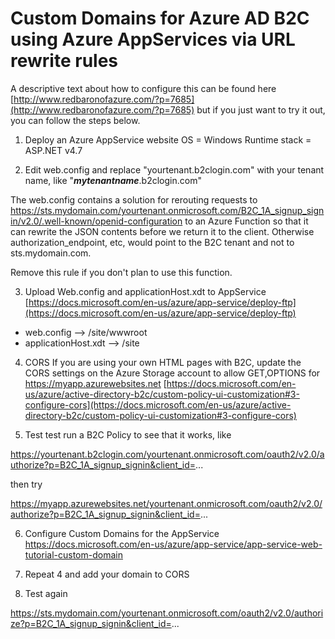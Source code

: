 # Custom Domains for Azure AD B2C using Azure AppServices via URL rewrite rules

A descriptive text about how to configure this can be found here [http://www.redbaronofazure.com/?p=7685](http://www.redbaronofazure.com/?p=7685) but if you just want to try it out, you can follow the steps below.

1. Deploy an Azure AppService website
OS = Windows
Runtime stack = ASP.NET v4.7

2. Edit web.config and replace "yourtenant.b2clogin.com" with your tenant name, like "***mytenantname***.b2clogin.com"

The web.config contains a solution for rerouting requests to 
https://sts.mydomain.com/yourtenant.onmicrosoft.com/B2C_1A_signup_signin/v2.0/.well-known/openid-configuration
to an Azure Function so that it can rewrite the JSON contents before we return it to the client. Otherwise authorization_endpoint, etc, would point to the B2C tenant and not to sts.mydomain.com.

Remove this rule if you don't plan to use this function.

3. Upload Web.config and applicationHost.xdt to AppService
[https://docs.microsoft.com/en-us/azure/app-service/deploy-ftp](https://docs.microsoft.com/en-us/azure/app-service/deploy-ftp)

- web.config              --> /site/wwwroot
- applicationHost.xdt     --> /site

4. CORS
If you are using your own HTML pages with B2C, update the CORS settings on the Azure Storage account to allow GET,OPTIONS for https://myapp.azurewebsites.net
[https://docs.microsoft.com/en-us/azure/active-directory-b2c/custom-policy-ui-customization#3-configure-cors](https://docs.microsoft.com/en-us/azure/active-directory-b2c/custom-policy-ui-customization#3-configure-cors)

5. Test
test run a B2C Policy to see that it works, like

  https://yourtenant.b2clogin.com/yourtenant.onmicrosoft.com/oauth2/v2.0/authorize?p=B2C_1A_signup_signin&client_id=...

then try

  https://myapp.azurewebsites.net/yourtenant.onmicrosoft.com/oauth2/v2.0/authorize?p=B2C_1A_signup_signin&client_id=...


6. Configure Custom Domains for the AppService
https://docs.microsoft.com/en-us/azure/app-service/app-service-web-tutorial-custom-domain

7. Repeat 4 and add your domain to CORS

8. Test again

  https://sts.mydomain.com/yourtenant.onmicrosoft.com/oauth2/v2.0/authorize?p=B2C_1A_signup_signin&client_id=...
